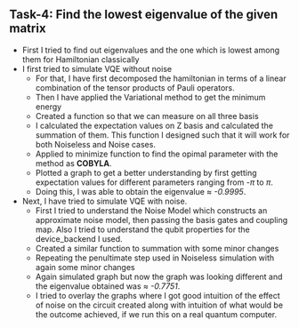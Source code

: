 ## Task-4: Find the lowest eigenvalue of the given matrix
- First I tried to find out eigenvalues and the one which is lowest among them for Hamiltonian classically
- I first tried to simulate VQE without noise 
  - For that, I have first decomposed the hamiltonian in terms of a linear combination of the tensor products of Pauli operators.
  - Then I have applied the Variational method to get the minimum energy
  - Created a function so that we can measure on all three basis  
  - I calculated the expectation values on Z basis and calculated the summation of them. This function I designed such that it will work for both Noiseless and Noise cases.
  - Applied to minimize function to find the opimal parameter with the method as **COBYLA**.
  - Plotted a graph to get a better understanding by first getting expectation values for different parameters ranging from *-π* to *π*.
  - Doing this, I was able to obtain the eigenvalue ≈ *-0.9995*. 
- Next, I have tried to simulate VQE with noise.
  - First I tried to understand the Noise Model which constructs an approximate noise model, then passing the basis gates and coupling map. Also I tried to understand the qubit properties for the device_backend I used.
  - Created a similar function to summation with some minor changes
  - Repeating the penultimate step used in Noiseless simulation with again some minor changes
  - Again simulated graph but now the graph was looking different and the eigenvalue obtained was ≈ *-0.7751*.
  - I tried to overlay the graphs where I got good intuition of the effect of noise on the circuit created along with intuition of what would be the outcome achieved, if we run this on a real quantum computer.

